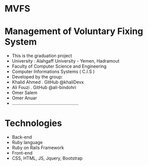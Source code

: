 # MVFS
# Management of Voluntary Fixing System
- This is the graduation project 
- University : Alahgaff University - Yemen, Hadramout
- Faculty of Computer Science and Engineering
- Computer Informations Systems ( C.I.S ) 
- Developed by the group:
- Khalid Ahmed . GitHub @khaliDevx
- Ali Fouzi . GitHub @ali-bindohri
- Omer Salem
- Omer Anuar
- .....................................................
# Technologies
- Back-end
- Ruby language
- Ruby on Rails Framework
- Front-end
- CSS, HTML, JS, Jquery, Bootstrap
